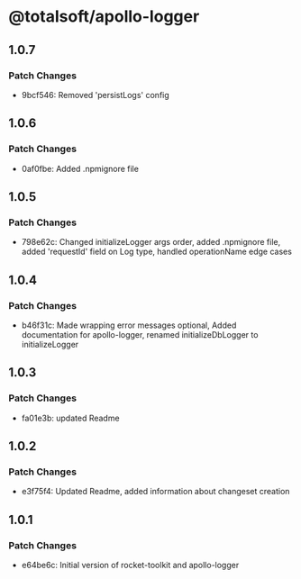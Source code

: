 # @totalsoft/apollo-logger

## 1.0.7

### Patch Changes

- 9bcf546: Removed 'persistLogs' config

## 1.0.6

### Patch Changes

- 0af0fbe: Added .npmignore file

## 1.0.5

### Patch Changes

- 798e62c: Changed initializeLogger args order, added .npmignore file, added 'requestId' field on Log type, handled operationName edge cases

## 1.0.4

### Patch Changes

- b46f31c: Made wrapping error messages optional, Added documentation for apollo-logger, renamed initializeDbLogger to initializeLogger

## 1.0.3

### Patch Changes

- fa01e3b: updated Readme

## 1.0.2

### Patch Changes

- e3f75f4: Updated Readme, added information about changeset creation

## 1.0.1

### Patch Changes

- e64be6c: Initial version of rocket-toolkit and apollo-logger
